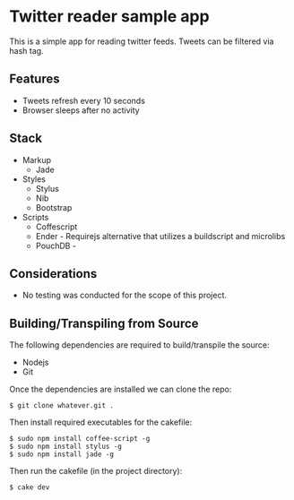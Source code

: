 # Twitter reader sample app

This is a simple app for reading twitter feeds. Tweets can be filtered via hash tag.

## Features

* Tweets refresh every 10 seconds
* Browser sleeps after no activity

## Stack

* Markup
	* Jade
* Styles
	* Stylus
	* Nib
	* Bootstrap
* Scripts
	* Coffescript
	* Ender - Requirejs alternative that utilizes a buildscript and microlibs
	* PouchDB - 

## Considerations

* No testing was conducted for the scope of this project. 

## Building/Transpiling from Source

The following dependencies are required to build/transpile the source:

* Nodejs
* Git

Once the dependencies are installed we can clone the repo:

	$ git clone whatever.git .
	
Then install required executables for the cakefile:

	$ sudo npm install coffee-script -g
	$ sudo npm install stylus -g
	$ sudo npm install jade -g
	
Then run the cakefile (in the project directory):

	$ cake dev
